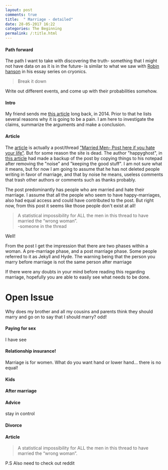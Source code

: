 ```yaml
---
layout: post
comments: true
title:  " Marriage - detailed"
date: 28-05-2017 16:22
categories: The Beginning
permalink: /:title.html
---
```


#### **Path forward**

The path I want to take with discovering the truth- something that I might not have data on as it is in the future- is similar to what we saw with [Robin hanson][cryonics] in his essay series on cryonics. 

> Break it down

Write out different events, and come up with their probabilities somehow. 

#### **Intro**
My friend sends me [this article][dont_marry] long back, in 2014. Prior to that he lists several reasons why it is going to be a pain. I am here to investigate the claims, summarize the arguments and make a conclusion.

#### Article

The [article][dont_marry] is actually a post/thread ["Married Men- Post here if you hate your life"][not_working]. But for some reason the site is dead. The author "happyghost", in [this article][dont_marry] had made a backup of the post by copying things to his notepad after removing the "noise" and "keeping the good stuff". I am not sure what it means, but for now I am going to assume that he has not deleted people writing in favor of marriage, and that by noise he means, useless comments that trash other authors or comments such as thanks probably.

The post predominantly has people who are married and hate their marriage. I assume that all the people who seem to have happy-marriages, also had equal access and could have contributed to the post. But right now, from this post it seems like those people don't exist at all!

>A statistical impossibility for ALL the men in this thread to have married the “wrong woman”.  
-someone in the thread

Well!

From the post I get the impression that there are two phases within a woman. A pre-marriage phase, and a post marriage phase. Some people referred to it as Jekyll and Hyde. The warning being that the person you marry before marriage is not the same person after marriage

If there were any doubts in your mind before reading this regarding marriage, hopefully you are able to easily see what needs to be done.

# Open Issue
Why does my brother and all my cousins and parents think they should marry and go on to say that I should marry? odd!


#### Paying for sex

 I have see

#### Relationship insurance!
Marriage is for women. What do you want hand or lower hand... there is no equal!


#### Kids

#### After marriage

#### Advice

stay in control

#### Divorce
#### Article
> A statistical impossibility for ALL the men in this thread to have married the “wrong woman”.

P.S
Also need to check out reddit


[sex_stats]:http://healthresearchfunding.org/sexless-marriage-statistics/
[dont_marry]:https://dontmarry.wordpress.com/
[cryonics]:http://www.overcomingbias.com/2009/03/break-cryonics-down.html
[not_working]:http://mgtow.proboards.com/index.cgi?board=general&action=display&thread=415&page=1
